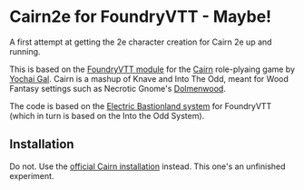 # Cairn2e for FoundryVTT - Maybe!

A first attempt at getting the 2e character creation for Cairn 2e up and running. 

This is based on the [FoundryVTT module](https://github.com/yochaigal/Cairn-FoundryVTT) for the [Cairn](https://cairnrpg.com) role-plyaing game by [Yochai Gal](https://newschoolrevolution.com). Cairn is a mashup of Knave and Into The Odd, meant for Wood Fantasy settings such as Necrotic Gnome's [Dolmenwood](https://necroticgnome.com/collections/dolmenwood).

The code is based on the [Electric Bastionland system](https://github.com/mvdleden/electric-bastionland-FoundryVTT/) for FoundryVTT (which in turn is based on the Into the Odd System).

## Installation 

Do not. Use the [official Cairn installation](https://github.com/yochaigal/Cairn-FoundryVTT) instead. This one's an unfinished experiment. 
